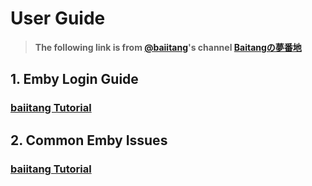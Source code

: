 # User Guide

> **The following link is from [@baiitang](https://t.me/baiitang)'s channel [Baitangの夢番地](https://t.me/Siakiura/16)**

## **1. Emby Login Guide**

### [baiitang Tutorial](https://oval-chef-6e8.notion.site/Emby-48333b5686e8430aaf89b31e1ad897fd)

## **2. Common Emby Issues**

### [baiitang Tutorial](https://oval-chef-6e8.notion.site/Emby-b6f1b91faa6445eab44c08d23f6e2c7d)
